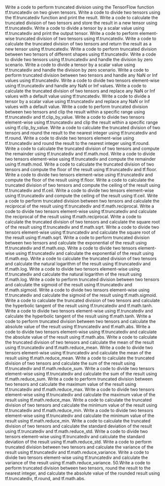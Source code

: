 Write a code to perform truncated division using the TensorFlow function tf.truncatediv on two given tensors.
Write a code to divide two tensors using the tf.truncatediv function and print the result.
Write a code to calculate the truncated division of two tensors and store the result in a new tensor using tf.truncatediv.
Write a code to divide a tensor by a scalar value using tf.truncatediv and print the output tensor.
Write a code to perform element-wise truncated division of two tensors using tf.truncatediv.
Write a code to calculate the truncated division of two tensors and return the result as a new tensor using tf.truncatediv.
Write a code to perform truncated division between two tensors of different shapes using tf.truncatediv.
Write a code to divide two tensors using tf.truncatediv and handle the division by zero scenario.
Write a code to divide a tensor by a scalar value using tf.truncatediv and handle the division by zero scenario.
Write a code to perform truncated division between two tensors and handle any NaN or Inf values using tf.truncatediv.
Write a code to divide two tensors element-wise using tf.truncatediv and handle any NaN or Inf values.
Write a code to calculate the truncated division of two tensors and replace any NaN or Inf values with a default value using tf.truncatediv.
Write a code to divide a tensor by a scalar value using tf.truncatediv and replace any NaN or Inf values with a default value.
Write a code to perform truncated division between two tensors and clip the result within a specific range using tf.truncatediv and tf.clip_by_value.
Write a code to divide two tensors element-wise using tf.truncatediv and clip the result within a specific range using tf.clip_by_value.
Write a code to calculate the truncated division of two tensors and round the result to the nearest integer using tf.truncatediv and tf.round.
Write a code to divide two tensors element-wise using tf.truncatediv and round the result to the nearest integer using tf.round.
Write a code to calculate the truncated division of two tensors and compute the remainder using tf.truncatediv and tf.math.mod.
Write a code to divide two tensors element-wise using tf.truncatediv and compute the remainder using tf.math.mod.
Write a code to calculate the truncated division of two tensors and compute the floor of the result using tf.truncatediv and tf.floor.
Write a code to divide two tensors element-wise using tf.truncatediv and compute the floor of the result using tf.floor.
Write a code to calculate the truncated division of two tensors and compute the ceiling of the result using tf.truncatediv and tf.ceil.
Write a code to divide two tensors element-wise using tf.truncatediv and compute the ceiling of the result using tf.ceil.
Write a code to perform truncated division between two tensors and calculate the reciprocal of the result using tf.truncatediv and tf.math.reciprocal.
Write a code to divide two tensors element-wise using tf.truncatediv and calculate the reciprocal of the result using tf.math.reciprocal.
Write a code to calculate the truncated division of two tensors and calculate the square root of the result using tf.truncatediv and tf.math.sqrt.
Write a code to divide two tensors element-wise using tf.truncatediv and calculate the square root of the result using tf.math.sqrt.
Write a code to perform truncated division between two tensors and calculate the exponential of the result using tf.truncatediv and tf.math.exp.
Write a code to divide two tensors element-wise using tf.truncatediv and calculate the exponential of the result using tf.math.exp.
Write a code to calculate the truncated division of two tensors and calculate the natural logarithm of the result using tf.truncatediv and tf.math.log.
Write a code to divide two tensors element-wise using tf.truncatediv and calculate the natural logarithm of the result using tf.math.log.
Write a code to perform truncated division between two tensors and calculate the sigmoid of the result using tf.truncatediv and tf.math.sigmoid.
Write a code to divide two tensors element-wise using tf.truncatediv and calculate the sigmoid of the result using tf.math.sigmoid.
Write a code to calculate the truncated division of two tensors and calculate the hyperbolic tangent of the result using tf.truncatediv and tf.math.tanh.
Write a code to divide two tensors element-wise using tf.truncatediv and calculate the hyperbolic tangent of the result using tf.math.tanh.
Write a code to perform truncated division between two tensors and calculate the absolute value of the result using tf.truncatediv and tf.math.abs.
Write a code to divide two tensors element-wise using tf.truncatediv and calculate the absolute value of the result using tf.math.abs.
Write a code to calculate the truncated division of two tensors and calculate the mean of the result using tf.truncatediv and tf.math.reduce_mean.
Write a code to divide two tensors element-wise using tf.truncatediv and calculate the mean of the result using tf.math.reduce_mean.
Write a code to calculate the truncated division of two tensors and calculate the sum of the result using tf.truncatediv and tf.math.reduce_sum.
Write a code to divide two tensors element-wise using tf.truncatediv and calculate the sum of the result using tf.math.reduce_sum.
Write a code to perform truncated division between two tensors and calculate the maximum value of the result using tf.truncatediv and tf.math.reduce_max.
Write a code to divide two tensors element-wise using tf.truncatediv and calculate the maximum value of the result using tf.math.reduce_max.
Write a code to calculate the truncated division of two tensors and calculate the minimum value of the result using tf.truncatediv and tf.math.reduce_min.
Write a code to divide two tensors element-wise using tf.truncatediv and calculate the minimum value of the result using tf.math.reduce_min.
Write a code to calculate the truncated division of two tensors and calculate the standard deviation of the result using tf.truncatediv and tf.math.reduce_std.
Write a code to divide two tensors element-wise using tf.truncatediv and calculate the standard deviation of the result using tf.math.reduce_std.
Write a code to perform truncated division between two tensors and calculate the variance of the result using tf.truncatediv and tf.math.reduce_variance.
Write a code to divide two tensors element-wise using tf.truncatediv and calculate the variance of the result using tf.math.reduce_variance.
50.Write a code to perform truncated division between two tensors, round the result to the nearest integer, and calculate the absolute value of the rounded result using tf.truncatediv, tf.round, and tf.math.abs.